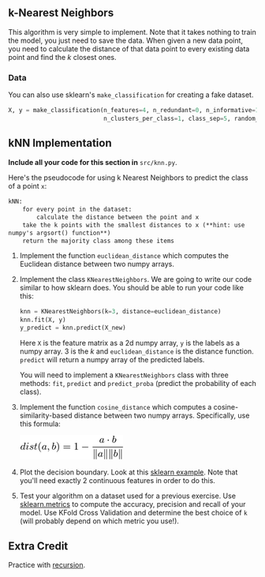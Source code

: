 ## k-Nearest Neighbors
This algorithm is very simple to implement. Note that it takes nothing to train the model, you just need to save the data. When given a new data point, you need to calculate the distance of that data point to every existing data point and find the *k* closest ones.

### Data

You can also use sklearn's `make_classification` for creating a fake dataset.

```python
X, y = make_classification(n_features=4, n_redundant=0, n_informative=1,
                           n_clusters_per_class=1, class_sep=5, random_state=5)
```

## kNN Implementation

**Include all your code for this section in** `src/knn.py`.

Here's the pseudocode for using k Nearest Neighbors to predict the class of a point `x`:

```
kNN:
    for every point in the dataset:
        calculate the distance between the point and x
    take the k points with the smallest distances to x (**hint: use numpy's argsort() function**)
    return the majority class among these items
```

1. Implement the function `euclidean_distance` which computes the Euclidean distance between two numpy arrays.

2. Implement the class `KNearestNeighbors`. We are going to write our code similar to how sklearn does. You should be able to run your code like this:

    ```python
    knn = KNearestNeighbors(k=3, distance=euclidean_distance)
    knn.fit(X, y)
    y_predict = knn.predict(X_new)
    ```

    Here `X` is the feature matrix as a 2d numpy array, `y` is the labels as a numpy array. 3 is the *k* and `euclidean_distance` is the distance function. `predict` will return a numpy array of the predicted labels.

    You will need to implement a `KNearestNeighbors` class with three methods: `fit`, `predict` and `predict_proba` (predict the probability of each class).

3. Implement the function `cosine_distance` which computes a cosine-similarity-based distance between two numpy arrays. Specifically, use this formula:

    ![cosine distance](images/cosine_distance.png)

4. Plot the decision boundary. Look at this [sklearn example](http://scikit-learn.org/stable/auto_examples/neighbors/plot_classification.html#example-neighbors-plot-classification-py). Note that you'll need exactly 2 continuous features in order to do this.

5. Test your algorithm on a dataset used for a previous exercise. Use [sklearn.metrics](http://scikit-learn.org/stable/modules/classes.html#module-sklearn.metrics) to compute the accuracy, precision and recall of your model. Use KFold Cross Validation and determine the best choice of `k` (will probably depend on which metric you use!).


## Extra Credit

Practice with [recursion](https://github.com/gschool/dsi-welcome/tree/master/readings/recursion).
